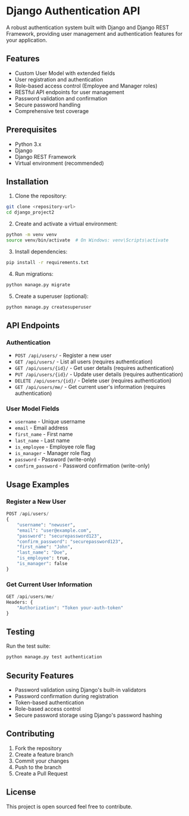 # Django Authentication API

A robust authentication system built with Django and Django REST Framework, providing user management and authentication features for your application.

## Features

- Custom User Model with extended fields
- User registration and authentication
- Role-based access control (Employee and Manager roles)
- RESTful API endpoints for user management
- Password validation and confirmation
- Secure password handling
- Comprehensive test coverage

## Prerequisites

- Python 3.x
- Django
- Django REST Framework
- Virtual environment (recommended)

## Installation

1. Clone the repository:
```bash
git clone <repository-url>
cd django_project2
```

2. Create and activate a virtual environment:
```bash
python -m venv venv
source venv/bin/activate  # On Windows: venv\Scripts\activate
```

3. Install dependencies:
```bash
pip install -r requirements.txt
```

4. Run migrations:
```bash
python manage.py migrate
```

5. Create a superuser (optional):
```bash
python manage.py createsuperuser
```

## API Endpoints

### Authentication

- `POST /api/users/` - Register a new user
- `GET /api/users/` - List all users (requires authentication)
- `GET /api/users/{id}/` - Get user details (requires authentication)
- `PUT /api/users/{id}/` - Update user details (requires authentication)
- `DELETE /api/users/{id}/` - Delete user (requires authentication)
- `GET /api/users/me/` - Get current user's information (requires authentication)

### User Model Fields

- `username` - Unique username
- `email` - Email address
- `first_name` - First name
- `last_name` - Last name
- `is_employee` - Employee role flag
- `is_manager` - Manager role flag
- `password` - Password (write-only)
- `confirm_password` - Password confirmation (write-only)

## Usage Examples

### Register a New User

```python
POST /api/users/
{
    "username": "newuser",
    "email": "user@example.com",
    "password": "securepassword123",
    "confirm_password": "securepassword123",
    "first_name": "John",
    "last_name": "Doe",
    "is_employee": true,
    "is_manager": false
}
```

### Get Current User Information

```python
GET /api/users/me/
Headers: {
    "Authorization": "Token your-auth-token"
}
```

## Testing

Run the test suite:
```bash
python manage.py test authentication
```

## Security Features

- Password validation using Django's built-in validators
- Password confirmation during registration
- Token-based authentication
- Role-based access control
- Secure password storage using Django's password hashing

## Contributing

1. Fork the repository
2. Create a feature branch
3. Commit your changes
4. Push to the branch
5. Create a Pull Request

## License

This project is open sourced feel free to contribute.